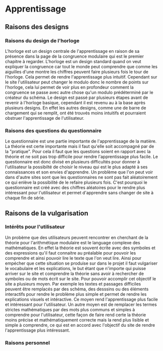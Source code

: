 # Apprentissage

## Raisons des designs

### Raisons du design de l'horloge
L'horloge est un design centrale de l'apprentissage en raison de sa présence dans la page de la congruence modulaire qui est le premier chapitre à regarder. L'horloge est un design standard quand on veut expliquer la congruence car tout le monde peut comprendre que comme les aiguilles d'une montre les chiffres peuvent faire plusieurs fois le tour de l'horloge. Cela permet de rendre l'apprentissage plus intuitif. Cependant sur le site l'utilisateur peut changer le modulo donc le nombre de points sur l'horloge, cela lui permet de voir plus en profondeur comment la congruence se passe avec autre chose qu'un modulo prédéterminé par le créateur du schéma. Le design est passé par plusieurs étapes avant de revenir à l'horloge basique, cependant il est revenu au à la base après plusieurs designs. En effet les autres designs, comme une de barre de chargement qui se remplit, ont été trouvés moins intuitifs et pourraient obstruer l'apprentissage de l'utilisateur.
### Raisons des questions du questionnaire
Le questionnaire est une partie importante de l'apprentissage de la matière. La théorie est certe importante mais il faut qu'elle soit accompagné par de la "pratique". Pour cela il faut que les questions soient en rapport avec la théorie et ne soit pas trop difficile pour rendre l'apprentissage plus facile. Le questionnaire est donc divisé en plusieurs difficultés pour donner à l'utilisateur la possibilté de choisir le niveau qui est le plus adapté à ses connaissances et son envies d'apprendre. Un problème que l'on peut voir dans d'autre sites sont que les questionnaires ne sont pas fait aléatoirement ce qui enlève la possibilité de le refaire plusieurs fois. C'est pourquoi le questionnaire est créé avec des chiffres aléatoires pour le rendre plus intéressant pour l'utilisateur et permet d'apprendre sans changer de site à chaque fin de série.
## Raisons de la vulgarisation 

### Intérêts pour l'utilisateur 
Un probème que des utilisateurs peuvent rencontrer en cherchant de la théorie pour l'arithmétique modulaire est le language complexe des mathématiques. En effet la théorie est souvent écrite avec des symboles et des expressions qu'il faut connaitre au préalable pour pouvoir les comprendre et ainsi pouvoir lire le texte que l'on veut lire. Ainsi pour empécher que cette situation se produise sur dans le projet il faut vulgariser le vocabulaire et les explications, le but étant que n'importe qui puisse arriver sur le site et comprendre la théorie sans avoir à rechercher de symboles ou de mots écrit sur le site. Pour pouvoir accomplir cet objectif le site a plusieurs moyen. Par exemple les textes et passages difficiles peuvent être remplacés par des schéma, des desssins ou des éléments interactifs pour rendre le problème plus simple et permet de rendre les explications visuels et intéractive. Ce moyen rend l'apprentissage plus facile et intéressant pour l'utilisateur. Un autre moyen est de remplacer les termes strictes mathématiques par des mots plus communs et simples à comprendre pour l'utilisateur, cette façon de faire rend certe la théorie moins précise et mathématiquement correcte mais la rend plus lisible et simple à comprendre, ce qui est en accord avec l'objectif du site de rendre l'apprentissage plus intéressant.
### Raisons personnel
